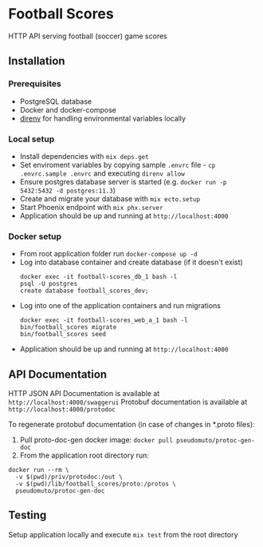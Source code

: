 # Football Scores

HTTP API serving football (soccer) game scores

## Installation

### Prerequisites
* PostgreSQL database
* Docker and docker-compose
* [direnv](https://direnv.net/) for handling environmental variables locally


### Local setup
  * Install dependencies with `mix deps.get`
  * Set enviroment variables by copying sample `.envrc` file - `cp .envrc.sample .envrc` and executing `direnv allow`
  * Ensure postgres database server is started (e.g. `docker run -p 5432:5432 -d postgres:11.3`)
  * Create and migrate your database with `mix ecto.setup`
  * Start Phoenix endpoint with `mix phx.server`
  * Application should be up and running at `http://localhost:4000`

### Docker setup
  * From root application folder run `docker-compose up -d`
  * Log into database container and create database (if it doesn't exist)
    ```
    docker exec -it football-scores_db_1 bash -l
    psql -U postgres
    create database football_scores_dev;
    ```
  * Log into one of the application containers and run migrations
    ```
    docker exec -it football-scores_web_a_1 bash -l
    bin/football_scores migrate
    bin/football_scores seed
    ```
  * Application should be up and running at `http://localhost:4000`

## API Documentation
HTTP JSON API Documentation is available at `http://localhost:4000/swaggerui`
Protobuf documentation is available at `http://localhost:4000/protodoc`

To regenerate protobuf documentation (in case of changes in *.proto files):
1. Pull proto-doc-gen docker image: `docker pull pseudomuto/protoc-gen-doc`
2. From the application root directory run:
  ```
  docker run --rm \
    -v $(pwd)/priv/protodoc:/out \
    -v $(pwd)/lib/football_scores/proto:/protos \
    pseudomuto/protoc-gen-doc
  ```

## Testing
Setup application locally and execute `mix test` from the root directory
